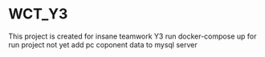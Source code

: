 # WCT_Y3
This project is created for insane teamwork Y3
run docker-compose up for run project 
not yet add pc coponent data to mysql server
